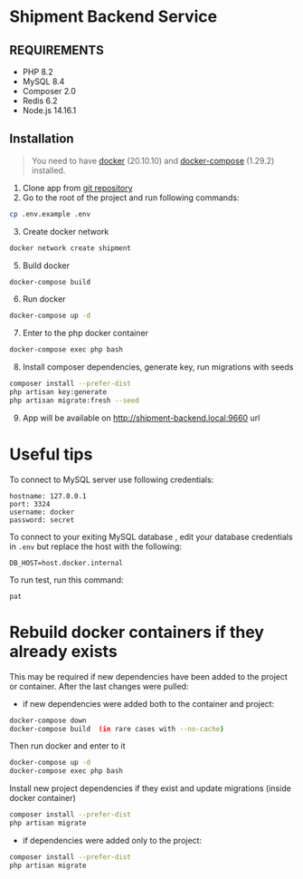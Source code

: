 Shipment Backend Service
============

REQUIREMENTS
------------

- PHP 8.2
- MySQL 8.4
- Composer 2.0
- Redis 6.2
- Node.js 14.16.1

Installation
------------

> You need to have [docker](http://www.docker.com) (20.10.10) and
[docker-compose](https://docs.docker.com/compose/install/) (1.29.2) installed.

1. Clone app from [git repository](https://github.com/jgodstime/shipment-api-laravel.git)
2. Go to the root of the project and run following commands:

```sh 
cp .env.example .env
```

3. Create docker network

```sh
docker network create shipment
```

5. Build docker

```sh
docker-compose build
```

6. Run docker

```sh
docker-compose up -d
```

7. Enter to the php docker container

```sh
docker-compose exec php bash
```

8. Install composer dependencies, generate key, run migrations with seeds

```sh
composer install --prefer-dist
php artisan key:generate
php artisan migrate:fresh --seed
```

9. App will be available on http://shipment-backend.local:9660 url

Useful tips
===========

To connect to MySQL server use following credentials:

```
hostname: 127.0.0.1
port: 3324
username: docker
password: secret
```

To connect to your exiting MySQL database , edit your database credentials in `.env` but replace the host with the
following:

```
DB_HOST=host.docker.internal
```

To run test, run this command:

```
pat
```

Rebuild docker containers if they already exists
===========

This may be required if new dependencies have been added to the project or container. After the last changes were
pulled:

- if new dependencies were added both to the container and project:

```sh
docker-compose down
docker-compose build  (in rare cases with --no-cache)
```

Then run docker and enter to it

```sh
docker-compose up -d
docker-compose exec php bash
```

Install new project dependencies if they exist and update migrations (inside docker container)

```sh
composer install --prefer-dist
php artisan migrate
```

- if dependencies were added only to the project:

```sh
composer install --prefer-dist
php artisan migrate
```
